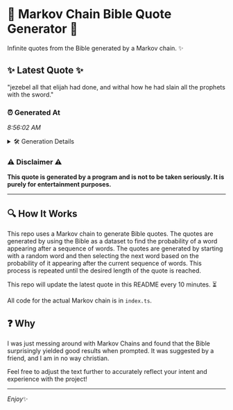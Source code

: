 # 📖 Markov Chain Bible Quote Generator 📖

Infinite quotes from the Bible generated by a Markov chain. ✨

## ✨ Latest Quote ✨
"jezebel all that elijah had done, and withal how he had slain all the prophets with the sword."

### ⏰ Generated At
*8:56:02 AM*

<details>
    <summary>🛠️ Generation Details</summary>
    <p>
        <strong>🌱 Seed:</strong> jezebel<br>
        <strong>🔄 Iterations:</strong> 17<br>
        <strong>📜 Context History:</strong><br>[ jezebel ]: all<br>[ jezebel, all ]: that<br>[ jezebel, all, that ]: elijah<br>[ jezebel, all, that, elijah ]: had<br>[ jezebel, all, that, elijah, had ]: done,<br>[ jezebel, all, that, elijah, had, done, ]: and<br>[ all, that, elijah, had, done,, and ]: withal<br>[ that, elijah, had, done,, and, withal ]: how<br>[ elijah, had, done,, and, withal, how ]: he<br>[ had, done,, and, withal, how, he ]: had<br>[ done,, and, withal, how, he, had ]: slain<br>[ and, withal, how, he, had, slain ]: all<br>[ withal, how, he, had, slain, all ]: the<br>[ how, he, had, slain, all, the ]: prophets<br>[ he, had, slain, all, the, prophets ]: with<br>[ had, slain, all, the, prophets, with ]: the<br>[ slain, all, the, prophets, with, the ]: sword.<br>
    </p>
</details>

### ⚠️ Disclaimer ⚠️
**This quote is generated by a program and is not to be taken seriously. It is purely for entertainment purposes.**

---

## 🔍 How It Works

This repo uses a Markov chain to generate Bible quotes. The quotes are generated by using the Bible as a dataset to find the probability of a word appearing after a sequence of words. The quotes are generated by starting with a random word and then selecting the next word based on the probability of it appearing after the current sequence of words. This process is repeated until the desired length of the quote is reached.

This repo will update the latest quote in this README every 10 minutes. ⏳

All code for the actual Markov chain is in `index.ts`.

## ❓ Why

I was just messing around with Markov Chains and found that the Bible surprisingly yielded good results when prompted. 
It was suggested by a friend, and I am in no way christian.

Feel free to adjust the text further to accurately reflect your intent and experience with the project!

---

*Enjoy*✨
